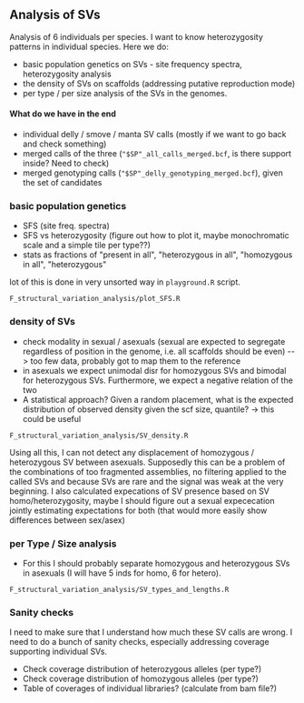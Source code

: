 ## Analysis of SVs

Analysis of 6 individuals per species. I want to know heterozygosity patterns in individual species. Here we do:

 - basic population genetics on SVs - site frequency spectra, heterozygosity analysis
 - the density of SVs on scaffolds (addressing putative reproduction mode)
 - per type / per size analysis of the SVs in the genomes.

#### What do we have in the end

- individual delly / smove / manta SV calls (mostly if we want to go back and check something)
- merged calls of the three (`"$SP"_all_calls_merged.bcf`, is there support inside? Need to check)
- merged genotyping calls (`"$SP"_delly_genotyping_merged.bcf`), given the set of candidates

### basic population genetics

- SFS (site freq. spectra)
- SFS vs heterozygosity (figure out how to plot it, maybe monochromatic scale and a simple tile per type??)
- stats as fractions of "present in all", "heterozygous in all", "homozygous in all", "heterozygous"

lot of this is done in very unsorted way in `playground.R` script.

```
F_structural_variation_analysis/plot_SFS.R
```

### density of SVs

- check modality in sexual / asexuals (sexual are expected to segregate regardless of position in the genome, i.e. all scaffolds should be even) --> too few data, probably got to map them to the reference
- in asexuals we expect unimodal disr for homozygous SVs and bimodal for heterozygous SVs. Furthermore, we expect a negative relation of the two
- A statistical approach? Given a random placement, what is the expected distribution of observed density given the scf size, quantile? -> this could be useful

```
F_structural_variation_analysis/SV_density.R
```

Using all this, I can not detect any displacement of homozygous / heterozygous SV between asexuals. Supposedly this can be a problem of the combinations of too fragmented assemblies, no filtering applied to the called SVs and because SVs are rare and the signal was weak at the very beginning. I also calculated expecations of SV presence based on SV homo/heterozygosity, maybe I should figure out a sexual expececation jointly estimating expectations for both (that would more easily show differences between sex/asex)

### per Type / Size analysis

- For this I should probably separate homozygous and heterozygous SVs in asexuals (I will have 5 inds for homo, 6 for hetero).

```
F_structural_variation_analysis/SV_types_and_lengths.R
```

### Sanity checks

I need to make sure that I understand how much these SV calls are wrong. I need to do a bunch of sanity checks, especially addressing coverage supporting individual SVs.

- Check coverage distribution of heterozygous alleles (per type?)
- Check coverage distribution of homozygous alleles (per type?)
- Table of coverages of individual libraries? (calculate from bam file?)